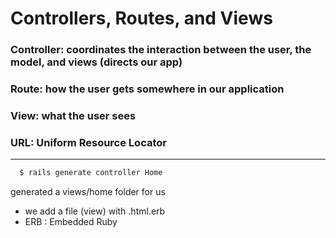 # Controllers, Routes, and Views

### Controller: coordinates the interaction between the user, the model, and views (directs our app)

### Route: how the user gets somewhere in our application

### View: what the user sees

### URL: Uniform Resource Locator

 --------------------------------

```bash
  $ rails generate controller Home
```
generated a views/home folder for us
 - we add a file (view) with .html.erb
 - ERB : Embedded Ruby